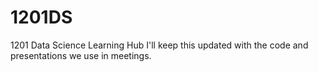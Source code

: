 # 1201DS
1201 Data Science Learning Hub
I'll keep this updated with the code and presentations we use in meetings.
